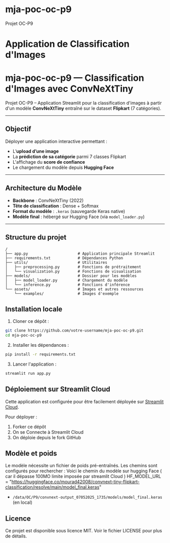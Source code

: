 # mja-poc-oc-p9
Projet OC-P9
# Application de Classification d'Images 
#  mja-poc-oc-p9 — Classification d'Images avec ConvNeXtTiny

Projet OC-P9 – Application Streamlit pour la classification d'images à partir d'un modèle **ConvNeXtTiny** entraîné sur le dataset **Flipkart** (7 catégories).

---

## Objectif

Déployer une application interactive permettant :
- L’**upload d’une image**
- La **prédiction de sa catégorie** parmi 7 classes Flipkart
- L'affichage du **score de confiance**
- Le chargement du modèle depuis **Hugging Face**

---

## Architecture du Modèle

- **Backbone** : ConvNeXtTiny (2022)
- **Tête de classification** : Dense + Softmax
- **Format du modèle** : `.keras` (sauvegarde Keras native)
- **Modèle final** : hébergé sur Hugging Face (via `model_loader.py`)

---

## Structure du projet

```
/
├── app.py                      # Application principale Streamlit
├── requirements.txt            # Dépendances Python
├── utils/                      # Utilitaires
│   ├── preprocessing.py        # Fonctions de prétraitement
│   └── visualization.py        # Fonctions de visualisation
├── models/                     # Dossier pour les modèles
│   ├── model_loader.py         # Chargement du modèle
│   └── inference.py            # Fonctions d'inférence
└── assets/                     # Images et autres ressources
    └── examples/               # Images d'exemple
```

## Installation locale

1. Cloner ce dépôt :
```bash
git clone https://github.com/votre-username/mja-poc-oc-p9.git
cd mja-poc-oc-p9
```

2. Installer les dépendances :
```bash
pip install -r requirements.txt
```

3. Lancer l'application :
```bash
streamlit run app.py
```

## Déploiement sur Streamlit Cloud

Cette application est configurée pour être facilement déployée sur [Streamlit Cloud](https://streamlit.io/cloud). 

Pour déployer  :
1. Forker ce dépôt
2. On se Connecte à Streamlit Cloud
3. On déploie depuis le fork GitHub

## Modèle et poids

Le modèle nécessite un fichier de poids pré-entraînés. Les chemins sont configurés pour rechercher :
Voici le chemin du modèle sur hugging Face ( car il dépasse 100MO limite imposée par streamlit Cloud )
HF_MODEL_URL = "https://huggingface.co/mourad42008/convnext-tiny-flipkart-classification/resolve/main/model_final.keras"
- `/data/OC/P9/convnext-output_07052025_1735/models/model_final.keras` (en local)

## Licence

Ce projet est disponible sous licence MIT. Voir le fichier LICENSE pour plus de détails.
